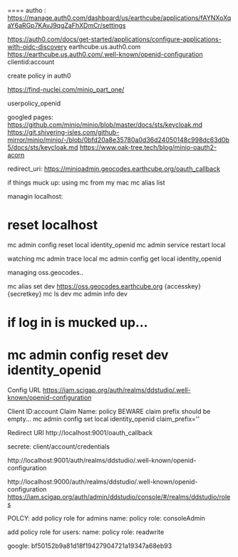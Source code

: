 ====
autho
:
https://manage.auth0.com/dashboard/us/earthcube/applications/fAYNXoXqaY6aRGp7KAvJ9qgZaFhXDmCr/settings

https://auth0.com/docs/get-started/applications/configure-applications-with-oidc-discovery
earthcube.us.auth0.com
https://earthcube.us.auth0.com/.well-known/openid-configuration
clientid:account


create policy in auth0

https://find-nuclei.com/minio_part_one/

userpolicy_openid

googled pages:
https://github.com/minio/minio/blob/master/docs/sts/keycloak.md
https://git.shivering-isles.com/github-mirror/minio/minio/-/blob/0bfd20a8e35780a0d36d24050148c998dc63d0b5/docs/sts/keycloak.md
https://www.oak-tree.tech/blog/minio-oauth2-acorn

redirect_uri: https://minioadmin.geocodes.earthcube.org/oauth_callback

if things muck up:
using mc from my mac
mc alias list

managin localhost:
# reset localhost
mc admin config reset local identity_openid
mc admin service restart local

watching
mc admin trace local
mc admin config get local identity_openid

managing oss.geocodes..

mc alias set dev  https://oss.geocodes.earthcube.org {accesskey} {secretkey}
mc ls dev
mc admin info dev
# if log in is mucked up...
mc admin config reset dev identity_openid
====

Config URL
https://iam.scigap.org/auth/realms/ddstudio/.well-known/openid-configuration

Client ID:account
Claim Name: policy
BEWARE claim prefix should be empty...
mc admin config set local identity_openid claim_prefix=''

Redirect URI
http://localhost:9001/oauth_callback

secrete:
client/account/credentials


http://localhost:9001/auth/realms/ddstudio/.well-known/openid-configuration

http://localhost:9000/auth/realms/ddstudio/.well-known/openid-configuration
https://iam.scigap.org/auth/admin/ddstudio/console/#/realms/ddstudio/roles

POLCY:
add policy role for admins
name: policy
role: consoleAdmin

add policy role for users:
name: policy
role: readwrite


google:
bf50152b9a81d18f19427904721a19347a68eb93
